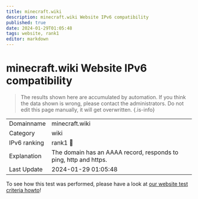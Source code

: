 ```yaml
---
title: minecraft.wiki
description: minecraft.wiki Website IPv6 compatibility
published: true
date: 2024-01-29T01:05:48
tags: website, rank1
editor: markdown
---
```


# minecraft.wiki Website IPv6 compatibility

> The results shown here are accumulated by automation. If you think the data shown is wrong, please contact the administrators. 
> Do not edit this page manually, it will get overwritten.
{.is-info}


|   |   |
| - | - |
| Domainname | minecraft.wiki
| Category | wiki |
| IPv6 ranking | rank1 :1st_place_medal: |
| Explanation | The domain has an AAAA record, responds to ping, http and https. |
| Last Update | 2024-01-29 01:05:48 |

To see how this test was performed, please have a look at [our website test criteria howto](/howto/testcriteria/website)!

